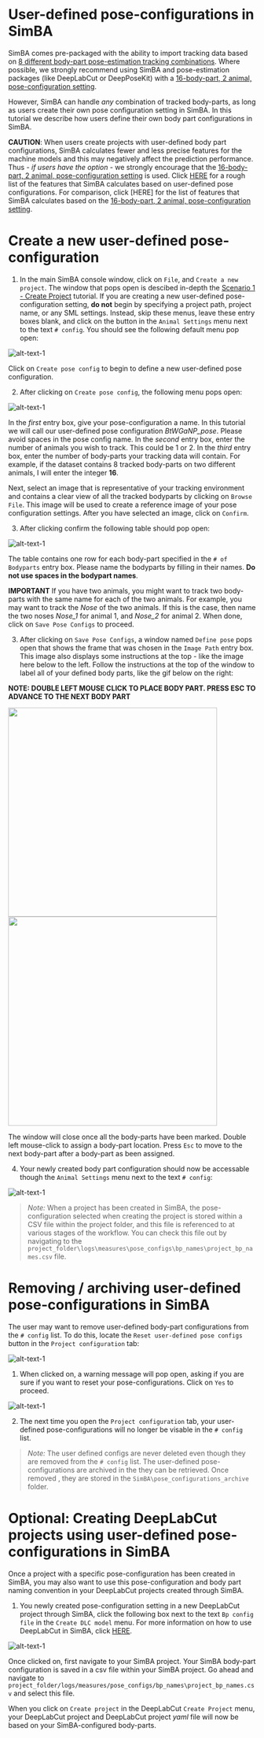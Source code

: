 # User-defined pose-configurations in SimBA

SimBA comes pre-packaged with the ability to import tracking data based on [8 different body-part pose-estimation tracking combinations](https://github.com/sgoldenlab/simba/blob/master/docs/Tutorial_DLC.md#pose-estimation-body-part-labelling). Where possible, we strongly recommend using SimBA and pose-estimation packages (like DeepLabCut or DeepPoseKit) with a [16-body-part, 2 animal, pose-configuration setting](https://github.com/sgoldenlab/simba/blob/master/docs/Tutorial_DLC.md#pose-estimation-body-part-labelling).

However, SimBA can handle *any* combination of tracked body-parts, as long as users create their own pose configuration setting in SimBA. In this tutorial we describe how users define their own body part configurations in SimBA. 

 **CAUTION**: When users create projects with user-defined body part configurations, SimBA calculates fewer and less precise features for the machine models and this may negatively affect the prediction performance. Thus - *if users have the option* - we strongly encourage  that the [16-body-part, 2 animal, pose-configuration setting](https://github.com/sgoldenlab/simba/blob/master/docs/Tutorial_DLC.md#pose-estimation-body-part-labelling) is used. Click [HERE](https://github.com/sgoldenlab/simba/blob/master/misc/features_user_defined_pose_config.csv) for a rough list of the features that SimBA calculates based on user-defined pose configurations. For comparison, click [HERE] for the list of features that SimBA calculates based on the [16-body-part, 2 animal, pose-configuration setting](https://github.com/sgoldenlab/simba/blob/master/misc/Feature_description.csv). 

# Create a new user-defined pose-configuration

1. In the main SimBA console window, click on `File`, and `Create a new project`. The window that pops open is descibed in-depth the [Scenario 1 - Create Project](https://github.com/sgoldenlab/simba/blob/master/docs/Scenario1.md#step-1-generate-project-config) tutorial. If you are creating a new user-defined pose-configuration setting, **do not** begin by specifying a project path, project name, or any SML settings. Instead, skip these menus, leave these entry boxes blank, and click on the button in the `Animal Settings` menu next to the text `# config`. You should see the following default menu pop open:

![alt-text-1](https://github.com/sgoldenlab/simba/blob/master/images/Project_config_99.PNG "Pose config menu 1")

Click on `Create pose config` to begin to define a new user-defined pose configuration. 

2.  After clicking on `Create pose config`, the following menu pops open:

![alt-text-1](https://github.com/sgoldenlab/simba/blob/master/images/Pose_config_2.PNG "Pose config menu 2")

In the *first* entry box, give your pose-configuration a name. In this tutorial we will call our user-defined pose configuration *BtWGaNP_pose*. Please avoid spaces in the pose config name. In the *second* entry box, enter the number of animals you wish to track. This could be 1 or 2. In the *third* entry box, enter the number of body-parts your tracking data will contain. For example, if the dataset contains 8 tracked body-parts on two different animals, I will enter the integer **16**. 

Next, select an image that is representative of your tracking environment and contains a clear view of all the tracked bodyparts by clicking on `Browse File`. This image will be used to create a reference image of your pose configuration settings. After you have selected an image, click on `Confirm`.

3. After clicking confirm the following table should pop open:

![alt-text-1](https://github.com/sgoldenlab/simba/blob/master/images/Pose_config_image_3.PNG "Pose config menu 3")

The table contains one row for each body-part specified in the `# of Bodyparts` entry box. Please name the bodyparts by filling in their names. **Do not use spaces in the bodypart names**.

**IMPORTANT** If you have two animals, you might want to track two body-parts with the same name for each of the two animals. For example, you may want to track the *Nose* of the two animals. If this is the case, then name the two noses *Nose_1* for animal 1, and *Nose_2* for animal 2.  When done, click on `Save Pose Configs` to proceed. 

3. After clicking on `Save Pose Configs`, a window named `Define pose` pops open that shows the frame that was chosen in the `Image Path` entry box. This image also displays some instructions at the top - like the image here below to the left. Follow the instructions at the top of the window to label all of your defined body parts, like the gif below on the right: 

**NOTE: DOUBLE LEFT MOUSE CLICK TO PLACE BODY PART. PRESS ESC TO ADVANCE TO THE NEXT BODY PART**

<img src="https://github.com/sgoldenlab/simba/blob/master/images/Pose_config_image_4.PNG" width="425"/> <img src="https://github.com/sgoldenlab/simba/blob/master/images/Draw_pose.gif" width="425"/>

The window will close once all the body-parts have been marked. Double left mouse-click to assign a body-part location. Press `Esc` to move to the next body-part after a body-part as been assigned. 

4. Your newly created body part configuration should now be accessable though the `Animal Settings` menu next to the text `# config`:

![alt-text-1](https://github.com/sgoldenlab/simba/blob/master/images/Pose_config_image_5.PNG "Pose config menu 5")

>*Note:* When a project has been created in SimBA, the pose-configuration selected when creating the project is stored within a CSV file within the project folder, and this file is referenced to at various stages of the workflow. You can check this file out by navigating to the `project_folder\logs\measures\pose_configs\bp_names\project_bp_names.csv` file.

# Removing / archiving user-defined pose-configurations in SimBA

The user may want to remove user-defined body-part configurations from the `# config` list. To do this, locate the `Reset user-defined pose configs` button in the `Project configuration` tab:

![alt-text-1](https://github.com/sgoldenlab/simba/blob/master/images/Project_config_100.PNG "Pose config menu 1")

1. When clicked on, a warning message will pop open, asking if you are sure if you want to reset your pose-configurations. Click on `Yes` to proceed. 

![alt-text-1](https://github.com/sgoldenlab/simba/blob/master/images/warning11.PNG "Pose config menu 1")

2. The next time you open the `Project configuration` tab, your user-defined pose-configurations will no longer be visable in the `# config` list. 

>*Note:* The user defined configs are never deleted even though they are removed from the `# config` list. The user-defined pose-configurations are archived in the they can be retrieved. Once removed , they are stored in the `SimBA\pose_configurations_archive` folder.  

# Optional: Creating DeepLabCut projects using user-defined pose-configurations in SimBA

Once a project with a specific pose-configuration has been created in SimBA, you may also want to use this pose-configuration and body part naming convention in your DeepLabCut projects created through SimBA. 

1. You newly created pose-configuration setting in a new DeepLabCut project through SimBA, click the following box next to the text `Bp config file` in the `Create DLC model` menu. For more information on how to use DeepLabCut in SimBA, click [HERE](https://github.com/sgoldenlab/simba/blob/simba_JJ_branch/docs/Tutorial_DLC.md).

![alt-text-1](https://github.com/sgoldenlab/simba/blob/master/images/DLC_menu_pose.png "Pose config menu 6")

Once clicked on, first navigate to your SimBA project. Your SimBA body-part configuration is saved in a csv file within your SimBA project. Go ahead and navigate to `project_folder/logs/measures/pose_configs/bp_names\project_bp_names.csv` and select this file. 

When you click on `Create project` in the  DeepLabCut `Create Project` menu, your DeepLabCut project and DeepLabCut project *yaml* file will now be based on your SimBA-configured body-parts.  











